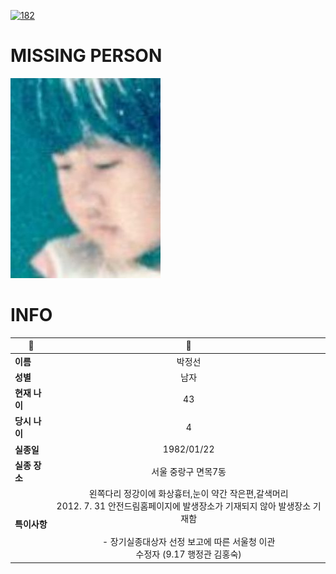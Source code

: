 [![182](https://img.shields.io/badge/%EC%8B%A4%EC%A2%85%EC%8B%A0%EA%B3%A0%EB%8A%94%20%EA%B5%AD%EB%B2%88%EC%97%86%EC%9D%B4-182-blue)](http://safe182.go.kr/index.do)

# MISSING PERSON

<img src="./missing_person.jpg">

# INFO

|🔑|💎|
|--|:--:|
|**이름**|박정선|
|**성별**|남자|
|**현재 나이**|43|
|**당시 나이**|4|
|**실종일**|1982/01/22|
|**실종 장소**|서울 중랑구 면목7동 |
|**특이사항**|왼쪽다리 정강이에 화상흉터,눈이 약간 작은편,갈색머리</br>2012. 7. 31 안전드림홈페이지에 발생장소가 기재되지 않아 발생장소 기재함</br></br>- 장기실종대상자 선정 보고에 따른 서울청 이관</br>  수정자 (9.17 행정관 김홍숙)|
